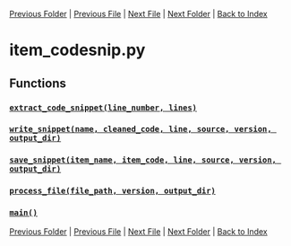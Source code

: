 [Previous Folder](../fluids/fluid_article.md) | [Previous File](item_body_part.md) | [Next File](item_container_contents.md) | [Next Folder](../lists/body_locations_list.md) | [Back to Index](../../index.md)

# item_codesnip.py

## Functions

### [`extract_code_snippet(line_number, lines)`](https://github.com/Vaileasys/pz-wiki_parser/blob/main/scripts/items/item_codesnip.py#L7)
### [`write_snippet(name, cleaned_code, line, source, version, output_dir)`](https://github.com/Vaileasys/pz-wiki_parser/blob/main/scripts/items/item_codesnip.py#L20)
### [`save_snippet(item_name, item_code, line, source, version, output_dir)`](https://github.com/Vaileasys/pz-wiki_parser/blob/main/scripts/items/item_codesnip.py#L37)
### [`process_file(file_path, version, output_dir)`](https://github.com/Vaileasys/pz-wiki_parser/blob/main/scripts/items/item_codesnip.py#L47)
### [`main()`](https://github.com/Vaileasys/pz-wiki_parser/blob/main/scripts/items/item_codesnip.py#L60)


[Previous Folder](../fluids/fluid_article.md) | [Previous File](item_body_part.md) | [Next File](item_container_contents.md) | [Next Folder](../lists/body_locations_list.md) | [Back to Index](../../index.md)
